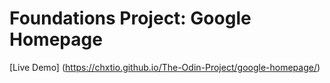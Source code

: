 # Foundations Project: Google Homepage

[Live Demo] (https://chxtio.github.io/The-Odin-Project/google-homepage/)